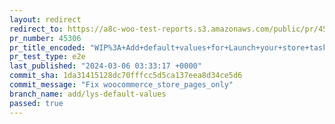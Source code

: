 ```yaml
---
layout: redirect
redirect_to: https://a8c-woo-test-reports.s3.amazonaws.com/public/pr/45306/e2e/index.html
pr_number: 45306
pr_title_encoded: "WIP%3A+Add+default+values+for+Launch+your+store+task"
pr_test_type: e2e
last_published: "2024-03-06 03:33:17 +0000"
commit_sha: 1da31415128dc70fffcc5d5ca137eea8d34ce5d6
commit_message: "Fix woocommerce_store_pages_only"
branch_name: add/lys-default-values
passed: true
---
```

